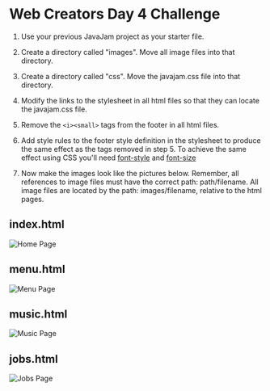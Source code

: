 # Web Creators Day 4 Challenge


1. Use your previous JavaJam project as your starter file. 

2. Create a directory called "images". Move all image files into that directory.

3. Create a directory called "css". Move the javajam.css file into that directory.

4. Modify the links to the stylesheet in all html files so that they can locate the javajam.css file.

5. Remove the `<i><small>` tags from the footer in all html files.

6. Add style rules to the footer style definition in the stylesheet to produce the same effect as the 
tags removed in step 5. To achieve the same effect using CSS you'll need [font-style](https://www.w3schools.com/cssref/pr_font_font-style.asp) and [font-size](https://www.w3schools.com/cssref/pr_font_font-size.asp)

7. Now make the images look like the pictures below. Remember, all references to image files must have the 
correct path:  path/filename. All image files are located by the path:  images/filename, relative
to the html pages. 


## index.html 

![Home Page](images/javaJamHome.png)

## menu.html 

![Menu Page](images/javaJamMenu.png)

## music.html

![Music Page](images/javaJamMusic.png)

## jobs.html

![Jobs Page](images/javaJamJobs.png)


